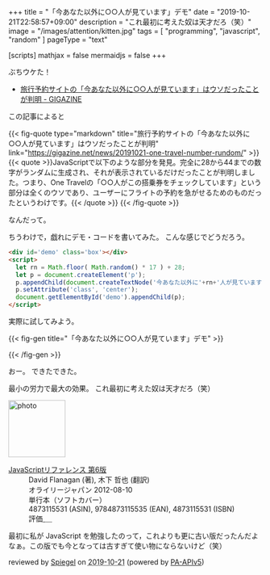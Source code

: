 +++
title = "「今あなた以外に○○人が見ています」デモ"
date =  "2019-10-21T22:58:57+09:00"
description = "これ最初に考えた奴は天才だろ（笑）"
image = "/images/attention/kitten.jpg"
tags = [ "programming", "javascript", "random" ]
pageType = "text"

[scripts]
  mathjax = false
  mermaidjs = false
+++

ぶちウケた！

- [旅行予約サイトの「今あなた以外に○○人が見ています」はウソだったことが判明 - GIGAZINE](https://gigazine.net/news/20191021-one-travel-number-rundom/)

この記事によると

{{< fig-quote type="markdown" title="旅行予約サイトの「今あなた以外に○○人が見ています」はウソだったことが判明" link="https://gigazine.net/news/20191021-one-travel-number-rundom/" >}}
{{< quote >}}JavaScriptで以下のような部分を発見。完全に28から44までの数字がランダムに生成され、それが表示されているだけだったことが判明しました。つまり、One Travelの「○○人がこの搭乗券をチェックしています」という部分は全くのウソであり、ユーザーにフライトの予約を急がせるためのものだったというわけです。{{< /quote >}}
{{< /fig-quote >}}

なんだって。

ちうわけで，戯れにデモ・コードを書いてみた。
こんな感じでどうだろう。

```html
<div id='demo' class='box'></div>
<script>
  let rn = Math.floor( Math.random() * 17 ) + 28;
  let p = document.createElement('p');
  p.appendChild(document.createTextNode('今あなた以外に'+rn+'人が見ています'));
  p.setAttribute('class', 'center');
  document.getElementById('demo').appendChild(p);
</script>
```

実際に試してみよう。

{{< fig-gen title="「今あなた以外に○○人が見ています」デモ" >}}
<div id='demo' class='box'></div>
<script>
  let rn = Math.floor( Math.random() * 17 ) + 28;
  let p = document.createElement('p');
  p.appendChild(document.createTextNode('今あなた以外に'+rn+'人が見ています'));
  p.setAttribute('class', 'center');
  document.getElementById('demo').appendChild(p);
</script>
{{< /fig-gen >}}

おー。
できたできた。

最小の労力で最大の効果。
これ最初に考えた奴は天才だろ（笑）

<div class="hreview">
  <div class="photo"><a class="item url" href="https://www.amazon.co.jp/dp/4873115531?tag=baldandersinf-22&linkCode=ogi&th=1&psc=1"><img src="https://m.media-amazon.com/images/I/51HQWyI1aUL._SL160_.jpg" width="113" alt="photo"></a></div>
  <dl class="fn">
    <dt><a href="https://www.amazon.co.jp/dp/4873115531?tag=baldandersinf-22&linkCode=ogi&th=1&psc=1">JavaScriptリファレンス 第6版</a></dt>
    <dd>David Flanagan (著), 木下 哲也 (翻訳)</dd>
    <dd>オライリージャパン 2012-08-10</dd>
    <dd>単行本（ソフトカバー）</dd>
    <dd>4873115531 (ASIN), 9784873115535 (EAN), 4873115531 (ISBN)</dd>
    <dd>評価<abbr class="rating fa-sm" title="3">&nbsp;<i class="fas fa-star"></i>&nbsp;<i class="fas fa-star"></i>&nbsp;<i class="fas fa-star"></i>&nbsp;<i class="far fa-star"></i>&nbsp;<i class="far fa-star"></i></abbr></dd>
  </dl>
  <p class="description">最初に私が JavaScript を勉強したのって，これよりも更に古い版だったんだよなぁ。この版でも今となっては古すぎて使い物にならないけど（笑）</p>
  <p class="powered-by">reviewed by <a href='#maker' class='reviewer'>Spiegel</a> on <abbr class="dtreviewed" title="2019-10-21">2019-10-21</abbr> (powered by <a href="https://affiliate.amazon.co.jp/assoc_credentials/home">PA-APIv5</a>)</p>
</div>
